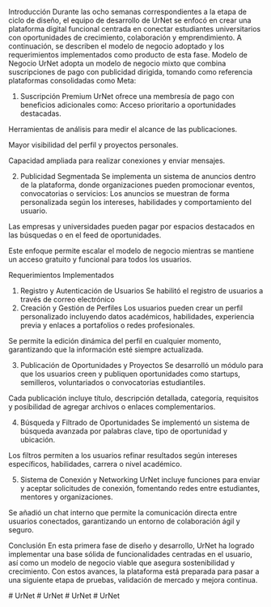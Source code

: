 Introducción
Durante las ocho semanas correspondientes a la etapa de ciclo de diseño, el equipo de desarrollo de UrNet se enfocó en crear una plataforma digital funcional centrada en conectar estudiantes universitarios con oportunidades de crecimiento, colaboración y emprendimiento. A continuación, se describen el modelo de negocio adoptado y los requerimientos implementados como producto de esta fase.
Modelo de Negocio
UrNet adopta un modelo de negocio mixto que combina suscripciones de pago con publicidad dirigida, tomando como referencia plataformas consolidadas como Meta:
1. Suscripción Premium
UrNet ofrece una membresía de pago con beneficios adicionales como:
Acceso prioritario a oportunidades destacadas.


Herramientas de análisis para medir el alcance de las publicaciones.


Mayor visibilidad del perfil y proyectos personales.


Capacidad ampliada para realizar conexiones y enviar mensajes.


2. Publicidad Segmentada
Se implementa un sistema de anuncios dentro de la plataforma, donde organizaciones pueden promocionar eventos, convocatorias o servicios:
Los anuncios se muestran de forma personalizada según los intereses, habilidades y comportamiento del usuario.


Las empresas y universidades pueden pagar por espacios destacados en las búsquedas o en el feed de oportunidades.


Este enfoque permite escalar el modelo de negocio mientras se mantiene un acceso gratuito y funcional para todos los usuarios.



Requerimientos Implementados


1. Registro y Autenticación de Usuarios
Se habilitó el registro de usuarios a través de correo electrónico
2. Creación y Gestión de Perfiles
Los usuarios pueden crear un perfil personalizado incluyendo datos académicos, habilidades, experiencia previa y enlaces a portafolios o redes profesionales.


Se permite la edición dinámica del perfil en cualquier momento, garantizando que la información esté siempre actualizada.


3. Publicación de Oportunidades y Proyectos
Se desarrolló un módulo para que los usuarios creen y publiquen oportunidades como startups, semilleros, voluntariados o convocatorias estudiantiles.


Cada publicación incluye título, descripción detallada, categoría, requisitos y posibilidad de agregar archivos o enlaces complementarios.


4. Búsqueda y Filtrado de Oportunidades
Se implementó un sistema de búsqueda avanzada por palabras clave, tipo de oportunidad y ubicación.


Los filtros permiten a los usuarios refinar resultados según intereses específicos, habilidades, carrera o nivel académico.


5. Sistema de Conexión y Networking
UrNet incluye funciones para enviar y aceptar solicitudes de conexión, fomentando redes entre estudiantes, mentores y organizaciones.


Se añadió un chat interno que permite la comunicación directa entre usuarios conectados, garantizando un entorno de colaboración ágil y seguro.





Conclusión
En esta primera fase de diseño y desarrollo, UrNet ha logrado implementar una base sólida de funcionalidades centradas en el usuario, así como un modelo de negocio viable que asegura sostenibilidad y crecimiento. Con estos avances, la plataforma está preparada para pasar a una siguiente etapa de pruebas, validación de mercado y mejora continua.

#   U r N e t  
 #   U r N e t  
 #   U r N e t  
 #   U r N e t  
 